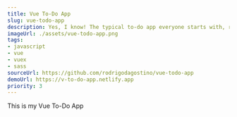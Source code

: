 ```yaml
---
title: Vue To-Do App
slug: vue-todo-app
description: Yes, I know! The typical to-do app everyone starts with, right? But go ahead, take a look. As with all my other projects, I take a simple idea and push it a little bit further.
imageUrl: ./assets/vue-todo-app.png
tags:
- javascript
- vue
- vuex
- sass
sourceUrl: https://github.com/rodrigodagostino/vue-todo-app
demoUrl: https://v-to-do-app.netlify.app
priority: 3
---
```


This is my Vue To-Do App
